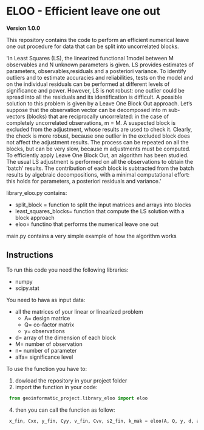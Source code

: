 # ELOO - Efficient leave one out 

**Version 1.0.0**

This repository contains the code to perform an efficient numerical leave one out procedure for data that can be split into uncorrelated blocks. 

'In Least Squares (LS), the linearized functional 1model between M observables and N unknown parameters is given. LS provides estimates of parameters, observables,residuals and a posteriori variance. To identify outliers and to estimate accuracies and reliabilities, tests on the model and on the individual residuals can be performed at different levels of significance and power. However, LS is not robust: one outlier could be spread into all the residuals and its identification is difficult.
A possible solution to this problem is given by a Leave One Block Out approach. Let’s suppose that the observation vector can be decomposed into m sub-vectors (blocks) that are reciprocally uncorrelated: in the case of completely uncorrelated observations, m = M. A suspected block is excluded from the adjustment, whose results are used to check it. Clearly, the check is more robust, because one outlier in the excluded block does not affect the adjustment results. 
The process can be repeated on all the blocks, but can be very slow, because m adjustments must be computed. To efficiently apply Leave One Block Out, an algorithm has been studied. The usual LS adjustment is performed on all the observations to obtain the ’batch’ results. The contribution of each block is subtracted from the batch results by algebraic decompositions, with a minimal computational effort: this holds for parameters, a posteriori residuals and variance.'

library_eloo.py contains:
- split_block = function to split the input matrices and arrays into blocks
- least_squares_blocks= function that compute the LS solution with a block approach
- eloo= functino that performs the numerical leave one out

main.py contains a very simple example of how the algorithm works

## Instructions
To run this code you need the following libraries:
- numpy
- scipy.stat

You need to hava as input data:
- all the matrices of your linear or linearized problem 
    - A= design matrice
    - Q= co-factor matrix
    - y= observations
- d= array of the dimension of each block
- M= number of observation
- n= number of parameter
- alfa= significance level

To use the function you have to:
1. dowload the repository in your project folder
2. import the function in your code:
```python
 from geoinformatic_project.library_eloo import eloo
```
4. then you can call the function as follow:
```python
 x_fin, Cxx, y_fin, Cyy, v_fin, Cvv, s2_fin, k_mak = eloo(A, Q, y, d, alfa, M, n)
```

